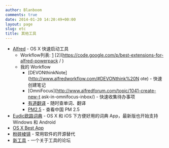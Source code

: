 ```yaml
---
author: Blanboom
comments: true
date: 2014-01-20 14:20:49+00:00
layout: page
slug: etc
title: 其他工具
---
```


- [Alfred](http://www.alfredapp.com) - OS X 快速启动工具
    - Workflow列表: [1](http://www.alfredworkflow.com)
      [2](https://code.google.com/p/best-extensions-for-alfred-powerpack
      / )
    - 我的 Workflow
        - [DEVONthinkNote](http://www.alfredworkflow.com/#DEVONthink%20N
          ote) - 快速创建笔记
        - [OmniFocus](http://www.alfredforum.com/topic/1041-create-new-t
          ask-in-omnifocus-inbox/) - 快速收集待办事项
        - [有道翻译](https://github.com/dalang/alfred-workflows) - 随时查单词、翻译
        - [PM2.5](https://github.com/wahyd4/PM2.5-Alfred) - 查看中国 PM 2.5
- [Eudic欧路词典](http://www.eudic.net/eudic/mac_dictionary.aspx) - OS X 和
  iOS 下方便好用的词典 App，最新版也开始支持 Windows 和 Android
- [OS X Best App](https://github.com/dearmark/Best-App)
- [粉碎棱镜](https://prism-break.org/zh-CN/) - 常用软件的开源替代 
- [新工具](http://www.macdang.com) - 一个关于工具的论坛


